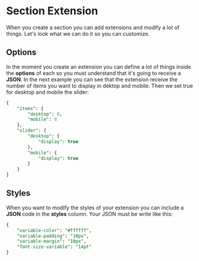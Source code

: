 # Section Extension
When you create a section you can add extensions and modify a lot of things. Let's look what we can do it so you can customize.

## Options
In the moment you create an extension you can define a lot of things inside the **options** of each so you must understand that it's going to receive a **JSON**. In the next example you can see that the extension receive the number of items you want to display in dektop and mobile. Then we set true for desktop and mobile the slider:

```sql
{
	"items": {
		"desktop": 8,
		"mobile": 8
	},
	"slider": {
		"desktop": {
			"display": true
		},
		"mobile": {
			"display": true
		}
	}
}
```

## Styles
When you want to modify the styles of your extension you can include a **JSON** code in the **styles** column. Your JSON must be write like this:
```sql
{
	"variable-color": "#ffffff",
	"variable-padding": "10px",
	"variable-margin": "10px",
	"font-size-variable": "14pt"
}
```